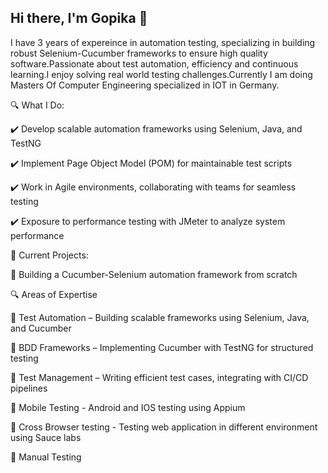 ## Hi there, I'm Gopika 👋

I have 3 years of expereince in automation testing, specializing in building robust Selenium-Cucumber frameworks to ensure high quality software.Passionate about test automation, efficiency and continuous learning.I enjoy solving real world testing challenges.Currently I am doing Masters Of Computer Engineering specialized in IOT in Germany.


🔍 What I Do:

✔️ Develop scalable automation frameworks using Selenium, Java, and TestNG

✔️ Implement Page Object Model (POM) for maintainable test scripts

✔️ Work in Agile environments, collaborating with teams for seamless testing

✔️ Exposure to performance testing with JMeter to analyze system performance

📌 Current Projects:

🔹 Building a Cucumber-Selenium automation framework from scratch

🔍 Areas of Expertise

📌 Test Automation – Building scalable frameworks using Selenium, Java, and Cucumber

📌 BDD Frameworks – Implementing Cucumber with TestNG for structured testing

📌 Test Management – Writing efficient test cases, integrating with CI/CD pipelines

📌 Mobile Testing - Android and IOS testing using Appium

📌 Cross Browser testing - Testing web application in different environment using Sauce labs

📌 Manual Testing 


